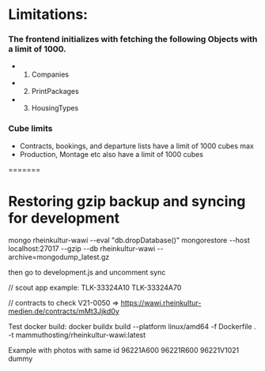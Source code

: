 # Limitations:
### The frontend initializes with fetching the following Objects with a limit of 1000.
- 1. Companies
- 2. PrintPackages
- 3. HousingTypes

### Cube limits
- Contracts, bookings, and departure lists have a limit of 1000 cubes max
- Production, Montage etc also have a limit of 1000 cubes

=======
# Restoring gzip backup and syncing for development


mongo rheinkultur-wawi --eval "db.dropDatabase()"
mongorestore --host localhost:27017 --gzip --db rheinkultur-wawi --archive=mongodump_latest.gz 

then go to development.js and uncomment sync

// scout app example:
TLK-33324A10 TLK-33324A70


// contracts to check
V21-0050 => https://wawi.rheinkultur-medien.de/contracts/mMt3Jjkd0y

Test docker build:
docker buildx build --platform linux/amd64 -f Dockerfile . -t mammuthosting/rheinkultur-wawi:latest

Example with photos with same id
96221A600
96221R600
96221V1021
dummy
